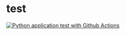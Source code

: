 # test

[![Python application test with Github Actions](https://github.com/KaungHtetCho-22/test/actions/workflows/main.yml/badge.svg)](https://github.com/KaungHtetCho-22/test/actions/workflows/main.yml)
